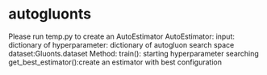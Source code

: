 # autogluonts

Please run temp.py to create an AutoEstimator
AutoEstimator:
  input: 
    dictionary of hyperparameter: dictionary of autogluon search space
    dataset:Gluonts.dataset
  Method:
    train(): starting hyperparameter searching
    get_best_estimator():create an estimator with best configuration
  
